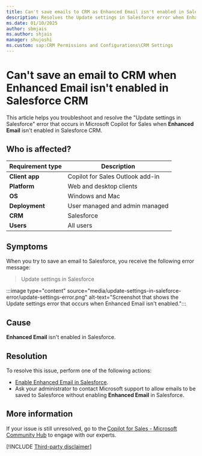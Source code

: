 ```yaml
---
title: Can't save emails to CRM as Enhanced Email isn't enabled in Salesforce CRM
description: Resolves the Update settings in Salesforce error when Enhanced Email isn't enabled in Salesforce CRM.
ms.date: 01/10/2025
author: sbmjais
ms.author: shjais
manager: shujoshi
ms.custom: sap:CRM Permissions and Configurations\CRM Settings
---
```

# Can't save an email to CRM when Enhanced Email isn't enabled in Salesforce CRM

This article helps you troubleshoot and resolve the "Update settings in Salesforce" error that occurs in Microsoft Copilot for Sales when **Enhanced Email** isn't enabled in Salesforce CRM.

## Who is affected?

| Requirement type |Description  |
|---------|---------|
|**Client app**     |  Copilot for Sales Outlook add-in        |
|**Platform**     | Web and desktop clients         |
|**OS**     | Windows and Mac         |
|**Deployment**     | User managed and admin managed       |
|**CRM**     | Salesforce        |
|**Users**     | All users   |

## Symptoms

When you try to save an email to Salesforce, you receive the following error message:

> Update settings in Salesforce

:::image type="content" source="media/update-settings-in-saleforce-error/update-settings-error.png" alt-text="Screenshot that shows the Update settings error that occurs when Enhanced Email isn't enabled.":::

## Cause

**Enhanced Email** isn't enabled in Salesforce.

## Resolution

To resolve this issue, perform one of the following actions:

- [Enable Enhanced Email in Salesforce](https://help.salesforce.com/s/articleView?id=sf.enable_enhanced_email.htm&type=5).
- Ask your administrator to contact Microsoft support to allow emails to be saved to Salesforce without enabling **Enhanced Email** in Salesforce.

## More information

If your issue is still unresolved, go to the [Copilot for Sales - Microsoft Community Hub](https://techcommunity.microsoft.com/t5/viva-sales/bd-p/VivaSales) to engage with our experts.

[!INCLUDE [Third-party disclaimer](../../includes/third-party-disclaimer.md)]
